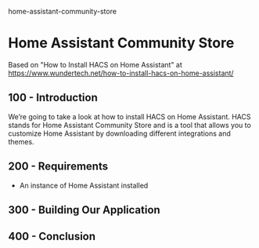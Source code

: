 home-assistant-community-store
# Home Assistant Community Store

Based on "How to Install HACS on Home Assistant" at https://www.wundertech.net/how-to-install-hacs-on-home-assistant/

## 100 - Introduction

We’re going to take a look at how to install HACS on Home Assistant. HACS stands for Home Assistant Community Store and is a tool that allows you to customize Home Assistant by downloading different integrations and themes.

## 200 - Requirements

- An instance of Home Assistant installed

## 300 - Building Our Application

## 400 - Conclusion
